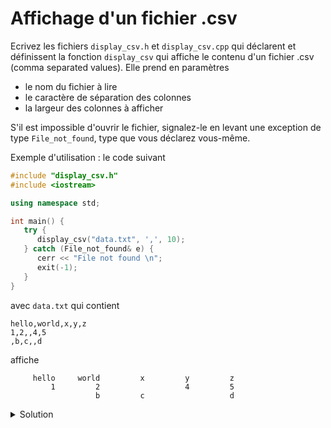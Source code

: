 # Affichage d'un fichier .csv

Ecrivez les fichiers `display_csv.h` et `display_csv.cpp` qui déclarent et 
définissent la fonction `display_csv` qui affiche le contenu d'un fichier
.csv (comma separated values). Elle prend en paramètres 
- le nom du fichier à lire
- le caractère de séparation des colonnes
- la largeur des colonnes à afficher 

S'il est impossible d'ouvrir le fichier, signalez-le en levant une exception
de type `File_not_found`, type que vous déclarez vous-même. 

Exemple d'utilisation : le code suivant 

~~~cpp
#include "display_csv.h"
#include <iostream>

using namespace std;

int main() {
   try {
      display_csv("data.txt", ',', 10);
   } catch (File_not_found& e) {
      cerr << "File not found \n";
      exit(-1);
   }
}
~~~

avec `data.txt` qui contient 

~~~text
hello,world,x,y,z
1,2,,4,5
,b,c,,d
~~~

affiche 

~~~text
     hello     world         x         y         z
         1         2                   4         5
                   b         c                   d
~~~

<details>
<summary>Solution</summary>

### display_csv.h

~~~cpp
#ifndef DISPLAY_CSV_H
#define DISPLAY_CSV_H

#include <string_view>

class File_not_found { };

void display_csv(std::string_view filename, char separator, int col_size);

#endif
~~~

### display_csv.cpp

~~~cpp
#include "display_csv.h"
#include <fstream>
#include <sstream>
#include <iostream>
#include <iomanip>

using namespace std;

void display_csv(string_view filename, char separator, int col_size) {
   ifstream file(filename);
   if (not file)
      throw File_not_found{};

   string line;
   while(getline(file,line)) {
      stringstream s(line);
      string element;
      while(getline(s,element,separator))
         cout << setw(col_size) << element;
      cout << endl;
   }
}
~~~
</details>

